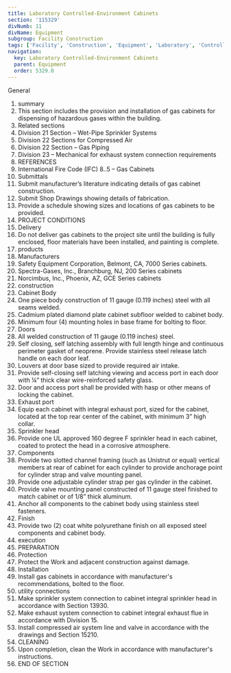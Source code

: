 ```yaml
---
title: Laboratory Controlled-Environment Cabinets
section: '115329'
divNumb: 11
divName: Equipment
subgroup: Facility Construction
tags: ['Facility', 'Construction', 'Equipment', 'Laboratory', 'Controlled-Environment', 'Cabinets']
navigation:
  key: Laboratory Controlled-Environment Cabinets
  parent: Equipment
  order: 5329.0
---
```



General
   1. summary
   1. This section includes the provision and installation of gas cabinets for dispensing of hazardous gases within the building.
   1. Related sections
   1. Division 21 Section – Wet-Pipe Sprinkler Systems
   1. Division 22 Sections for Compressed Air
   1. Division 22 Section – Gas Piping
   1. Division 23 – Mechanical for exhaust system connection requirements
   1. REFERENCES
   1. International Fire Code (IFC)
8..5 – Gas Cabinets
   1. Submittals
   1. Submit manufacturer’s literature indicating details of gas cabinet construction.
   1. Submit Shop Drawings showing details of fabrication.
   1. Provide a schedule showing sizes and locations of gas cabinets to be provided.
   1. PROJECT CONDITIONS
   1. Delivery
   1. Do not deliver gas cabinets to the project site until the building is fully enclosed, floor materials have been installed, and painting is complete.
   1. products
   1. Manufacturers
   1. Safety Equipment Corporation, Belmont, CA, 7000 Series cabinets.
   1. Spectra-Gases, Inc., Branchburg, NJ, 200 Series cabinets
   1. Norcimbus, Inc., Phoenix, AZ, GCE Series cabinets
   1. construction
   1. Cabinet Body
   1. One piece body construction of 11 gauge (0.119 inches) steel with all seams welded.
   1. Cadmium plated diamond plate cabinet subfloor welded to cabinet body.
   1. Minimum four (4) mounting holes in base frame for bolting to floor.
   1. Doors
   1. All welded construction of 11 gauge (0.119 inches) steel.
   1. Self closing, self latching assembly with full length hinge and continuous perimeter gasket of neoprene. Provide stainless steel release latch handle on each door leaf.
   1. Louvers at door base sized to provide required air intake.
   1. Provide self-closing self latching viewing and access port in each door with ¼” thick clear wire-reinforced safety glass.
   1. Door and access port shall be provided with hasp or other means of locking the cabinet.
   1. Exhaust port
   1. Equip each cabinet with integral exhaust port, sized for the cabinet, located at the top rear center of the cabinet, with minimum 3” high collar.
   1. Sprinkler head
   1. Provide one UL approved 160 degree F sprinkler head in each cabinet, coated to protect the head in a corrosive atmosphere.
   1. Components
   1. Provide two slotted channel framing (such as Unistrut or equal) vertical members at rear of cabinet for each cylinder to provide anchorage point for cylinder strap and valve mounting panel.
   1. Provide one adjustable cylinder strap per gas cylinder in the cabinet.
   1. Provide valve mounting panel constructed of 11 gauge steel finished to match cabinet or of 1/8” thick aluminum.
   1. Anchor all components to the cabinet body using stainless steel fasteners.
   1. Finish
   1. Provide two (2) coat white polyurethane finish on all exposed steel components and cabinet body.
   1. execution
   1. PREPARATION
   1. Protection
   1. Protect the Work and adjacent construction against damage.
   1. Installation
   1. Install gas cabinets in accordance with manufacturer's recommendations, bolted to the floor.
   1. utility connections
   1. Make sprinkler system connection to cabinet integral sprinkler head in accordance with Section 13930.
   1. Make exhaust system connection to cabinet integral exhaust flue in accordance with Division 15.
   1. Install compressed air system line and valve in accordance with the drawings and Section 15210.
   1. CLEANING
   1. Upon completion, clean the Work in accordance with manufacturer's instructions.
1. END OF SECTION

